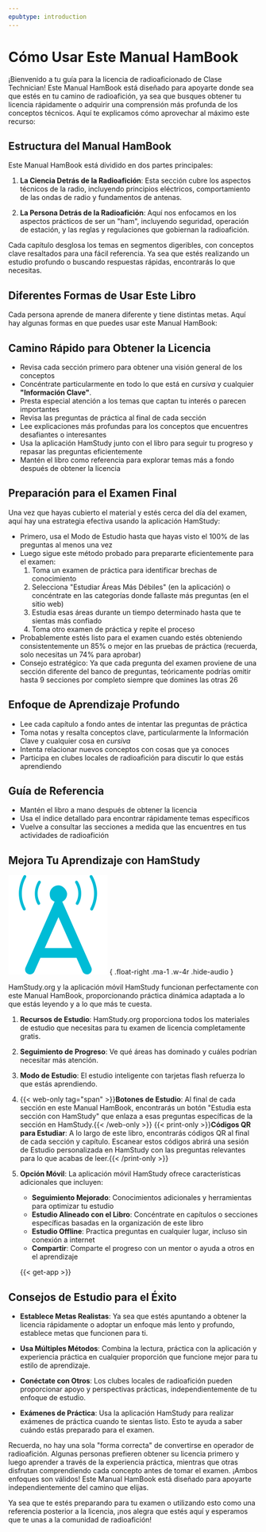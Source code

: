 ```yaml
---
epubtype: introduction
---
```

# Cómo Usar Este Manual HamBook

¡Bienvenido a tu guía para la licencia de radioaficionado de Clase Technician! Este Manual HamBook está diseñado para apoyarte donde sea que estés en tu camino de radioafición, ya sea que busques obtener tu licencia rápidamente o adquirir una comprensión más profunda de los conceptos técnicos. Aquí te explicamos cómo aprovechar al máximo este recurso:

## Estructura del Manual HamBook

Este Manual HamBook está dividido en dos partes principales:

1. **La Ciencia Detrás de la Radioafición**: Esta sección cubre los aspectos técnicos de la radio, incluyendo principios eléctricos, comportamiento de las ondas de radio y fundamentos de antenas.

2. **La Persona Detrás de la Radioafición**: Aquí nos enfocamos en los aspectos prácticos de ser un "ham", incluyendo seguridad, operación de estación, y las reglas y regulaciones que gobiernan la radioafición.

Cada capítulo desglosa los temas en segmentos digeribles, con conceptos clave resaltados para una fácil referencia. Ya sea que estés realizando un estudio profundo o buscando respuestas rápidas, encontrarás lo que necesitas.

## Diferentes Formas de Usar Este Libro

Cada persona aprende de manera diferente y tiene distintas metas. Aquí hay algunas formas en que puedes usar este Manual HamBook:

## Camino Rápido para Obtener la Licencia
- Revisa cada sección primero para obtener una visión general de los conceptos
- Concéntrate particularmente en todo lo que está en *cursiva* y cualquier **"Información Clave"**.
- Presta especial atención a los temas que captan tu interés o parecen importantes
- Revisa las preguntas de práctica al final de cada sección
- Lee explicaciones más profundas para los conceptos que encuentres desafiantes o interesantes
- Usa la aplicación HamStudy junto con el libro para seguir tu progreso y repasar las preguntas eficientemente
- Mantén el libro como referencia para explorar temas más a fondo después de obtener la licencia

## Preparación para el Examen Final
Una vez que hayas cubierto el material y estés cerca del día del examen, aquí hay una estrategia efectiva usando la aplicación HamStudy:

- Primero, usa el Modo de Estudio hasta que hayas visto el 100% de las preguntas al menos una vez
- Luego sigue este método probado para prepararte eficientemente para el examen:
  1. Toma un examen de práctica para identificar brechas de conocimiento
  2. Selecciona "Estudiar Áreas Más Débiles" (en la aplicación) o concéntrate en las categorías donde fallaste más preguntas (en el sitio web)
  3. Estudia esas áreas durante un tiempo determinado hasta que te sientas más confiado
  4. Toma otro examen de práctica y repite el proceso
- Probablemente estés listo para el examen cuando estés obteniendo consistentemente un 85% o mejor en las pruebas de práctica (recuerda, solo necesitas un 74% para aprobar)
- Consejo estratégico: Ya que cada pregunta del examen proviene de una sección diferente del banco de preguntas, teóricamente podrías omitir hasta 9 secciones por completo siempre que domines las otras 26

## Enfoque de Aprendizaje Profundo
- Lee cada capítulo a fondo antes de intentar las preguntas de práctica
- Toma notas y resalta conceptos clave, particularmente la Información Clave y cualquier cosa en *cursiva*
- Intenta relacionar nuevos conceptos con cosas que ya conoces
- Participa en clubes locales de radioafición para discutir lo que estás aprendiendo

## Guía de Referencia
- Mantén el libro a mano después de obtener la licencia
- Usa el índice detallado para encontrar rápidamente temas específicos
- Vuelve a consultar las secciones a medida que las encuentres en tus actividades de radioafición

## Mejora Tu Aprendizaje con HamStudy

![Logo de HamStudy A](../../images/hamstudy_a.svg)
{ .float-right .ma-1 .w-4r .hide-audio }

HamStudy.org y la aplicación móvil HamStudy funcionan perfectamente con este Manual HamBook, proporcionando práctica dinámica adaptada a lo que estás leyendo y a lo que más te cuesta.

1. **Recursos de Estudio**: HamStudy.org proporciona todos los materiales de estudio que necesitas para tu examen de licencia completamente gratis.

2. **Seguimiento de Progreso**: Ve qué áreas has dominado y cuáles podrían necesitar más atención.

3. **Modo de Estudio**: El estudio inteligente con tarjetas flash refuerza lo que estás aprendiendo.

4. {{< web-only tag="span" >}}**Botones de Estudio**: Al final de cada sección en este Manual HamBook, encontrarás un botón "Estudia esta sección con HamStudy" que enlaza a esas preguntas específicas de la sección en HamStudy.{{< /web-only >}}
   {{< print-only >}}**Códigos QR para Estudiar**: A lo largo de este libro, encontrarás códigos QR al final de cada sección y capítulo. Escanear estos códigos abrirá una sesión de Estudio personalizada en HamStudy con las preguntas relevantes para lo que acabas de leer.{{< /print-only >}}

5. **Opción Móvil**: La aplicación móvil HamStudy ofrece características adicionales que incluyen:
   - **Seguimiento Mejorado**: Conocimientos adicionales y herramientas para optimizar tu estudio
   - **Estudio Alineado con el Libro**: Concéntrate en capítulos o secciones específicas basadas en la organización de este libro
   - **Estudio Offline**: Practica preguntas en cualquier lugar, incluso sin conexión a internet
   - **Compartir**: Comparte el progreso con un mentor o ayuda a otros en el aprendizaje

   {{< get-app >}}

## Consejos de Estudio para el Éxito

- **Establece Metas Realistas**: Ya sea que estés apuntando a obtener la licencia rápidamente o adoptar un enfoque más lento y profundo, establece metas que funcionen para ti.

- **Usa Múltiples Métodos**: Combina la lectura, práctica con la aplicación y experiencia práctica en cualquier proporción que funcione mejor para tu estilo de aprendizaje.

- **Conéctate con Otros**: Los clubes locales de radioafición pueden proporcionar apoyo y perspectivas prácticas, independientemente de tu enfoque de estudio.

- **Exámenes de Práctica**: Usa la aplicación HamStudy para realizar exámenes de práctica cuando te sientas listo. Esto te ayuda a saber cuándo estás preparado para el examen.

Recuerda, no hay una sola "forma correcta" de convertirse en operador de radioafición. Algunas personas prefieren obtener su licencia primero y luego aprender a través de la experiencia práctica, mientras que otras disfrutan comprendiendo cada concepto antes de tomar el examen. ¡Ambos enfoques son válidos! Este Manual HamBook está diseñado para apoyarte independientemente del camino que elijas.

Ya sea que te estés preparando para tu examen o utilizando esto como una referencia posterior a la licencia, ¡nos alegra que estés aquí y esperamos que te unas a la comunidad de radioafición!
